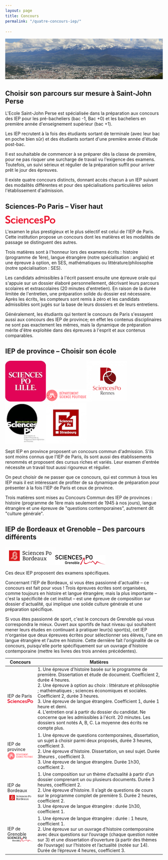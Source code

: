 ```yaml
---
layout: page
title: Concours
permalink: "/quatre-concours-iep/"

---
```


![IEP Grenoble](/images/bandeau-IEP/Grenoble-SJP.jpg)

## Choisir son parcours sur mesure à Saint-John Perse

L'Ecole Saint-John Perse est spécialisée dans la préparation aux concours des IEP pour les pré-bacheliers (bac -1, Bac +0) et les bacheliers en première année d'enseignement supérieur (bac +1).

Les IEP recrutent à la fois des étudiants sortant de terminale (avec leur bac en poche bien sûr) et des étudiants sortant d'une première année d'étude post-bac.

Il est souhaitable de commencer à se préparer dès la classe de première, pour ne pas risquer une surcharge de travail vu l'exigence des examens. Toutefois, un suivi sérieux et régulier de la préparation suffit pour arriver prêt le jour des épreuves.

Il existe quatre concours distincts, donnant accès chacun à un IEP suivant des modalités différentes et pour des spécialisations particulières selon l'établissement d'admission.

## Sciences-Po Paris – Viser haut

![logo Sciences-Po Paris](/images/logo-iep/iep-Paris.png)

L'examen le plus prestigieux et le plus sélectif est celui de l'IEP de Paris. Cette institution propose un concours dont les matières et les modalités de passage se distinguent des autres.

Trois matières sont à l'honneur lors des examens écrits : histoire (programme de 1ère), langue étrangère (notre spécialisation : anglais) et une épreuve à option, en SES, mathématiques ou littérature/philosophie (notre spécialisation : SES).

Les candidats admissibles à l'écrit passent ensuite une épreuve orale qui s'appuie sur un dossier élaboré personnellement, décrivant leurs parcours scolaires et extrascolaires (20 minutes d'entretien). En raison de la durée limitée de l'entretien, une préparation solide du dossier est nécessaire. Après les écrits, les compteurs sont remis à zéro et les candidats admissibles sont jugés sur la base de leurs dossiers et de leurs entretiens.

Généralement, les étudiants qui tentent le concours de Paris s'essayent aussi aux concours des IEP de province; en effet les contenus disciplinaires ne sont pas exactement les mêmes, mais la dynamique de préparation mérite d'être exploitée dans des épreuves à l'esprit et aux contenus comparables.

## IEP de province – Choisir son école

![logo IEP Lille](/images/logo-iep/iep-Lille.jpg)![logo IEP Montpellier](/images/logo-iep/iep-Montpellier.png)![logo IEP Rennes](/images/logo-iep/iep-Rennes.png)![logo IEP Saint-Germain-en-Laye](/images/logo-iep/iep-Saint-Germain-en-Laye.jpeg)![logo IEP Strasbourg](/images/logo-iep/iep-Strasbourg.png)

Sept IEP en province proposent un concours commun d'admission. S'ils sont moins connus que l'IEP de Paris, ils sont aussi des établissements renommés et proposent des cursus riches et variés. Leur examen d'entrée nécessite un travail tout aussi rigoureux et régulier.

On peut choisir de ne passer que ce concours, qui est commun à tous les IEP mais il est intéressant de profiter de sa dynamique de préparation pour présenter à la fois l'IEP de Paris et ceux de province.

Trois matières sont mises au Concours Commun des IEP de provinces : histoire (programme de 1ère mais seulement de 1945 à nos jours), langue étrangère et une épreuve de "questions contemporaines", autrement dit "culture générale".

## IEP de Bordeaux et Grenoble – Des parcours différents

![logo IEP Bordeaux](/images/logo-iep/iep-Bordeaux.jpg)![logo IEP Grenoble](/images/logo-iep/iep-Grenoble.png)

Ces deux IEP proposent des examens spécifiques.

Concernant l'IEP de Bordeaux, si vous êtes passionné d'actualité – ce concours est fait pour vous ! Trois épreuves écrites sont organisées, comme toujours en histoire et langue étrangère; mais la plus importante – c'est la spécificité de cet institut – est une épreuve de composition sur dossier d'actualité, qui implique une solide culture générale et une préparation spécifique.

Si vous êtes passionné de sport, c'est le concours de Grenoble qui vous correspondra le mieux. Ouvert aux sportifs de haut niveau qui souhaitent mener leurs études en continuant à pratiquer leur(s) sport(s), cet IEP n'organise que deux épreuves écrites pour sélectionner ses élèves, l'une en langue étrangère et l'autre en histoire. Cette dernière fait l'originalité de ce concours, puisqu'elle porte spécifiquement sur un ouvrage d'histoire contemporaine (mettre les livres des trois années précédentes).

| Concours | Matières |
| --- | --- |
| IEP de Paris<br>![logo Sciences-Po Paris](/images/logo-iep/iep-Paris.png) | 1. Une épreuve d'histoire basée sur le programme de première. Dissertation et étude de document. Coefficient 2, durée 4 heures.<br>2. Une épreuve à option au choix : littérature et philosophie ; mathématiques ; sciences économiques et sociales. Coefficient 2, durée 3 heures.<br>3. Une épreuve de langue étrangère. Coefficient 1, durée 1 heure et demi.<br>4. L'entretien oral à partir du dossier du candidat. Ne concerne que les admissibles à l'écrit. 20 minutes. Les dossiers sont notés A, B, C. La moyenne des écrits ne compte plus. |
| IEP de province<br>![logo IEP Montpellier](/images/logo-iep/iep-Montpellier.png) | 1. Une épreuve de questions contemporaines, dissertation, un sujet à choisir parmi deux proposés, durée 3 heures, coefficient 3.<br>2.  Une épreuve d'histoire. Dissertation, un seul sujet. Durée 3heures , coefficient 3.<br>3. Une épreuve de langue étrangère. Durée 1h30, coefficient 2. |
| IEP de Bordeaux<br>![logo IEP Bordeaux](/images/logo-iep/iep-Bordeaux.jpg) | 1. Une composition sur un thème d’actualité à partir d’un dossier comprenant un ou plusieurs documents. Durée 3 heures, coefficient 2.<br>2. Une épreuve d’histoire. Il s’agit de questions de cours sur le programme complet de première S. Durée 2 heures, coefficient 2.<br>3. Une épreuve de langue étrangère : durée 1h30, coefficient 1.<br> |
| IEP de Grenoble<br>![logo IEP Grenoble](/images/logo-iep/iep-Grenoble.png) | 1. Une épreuve de langue étrangère : durée : 1 heure, coefficient 1.<br>2. Une épreuve sur un ouvrage d’histoire contemporaine avec deux questions sur l’ouvrage (chaque question notée sur 3) et une dissertation d’ouverture (à partir des thèmes de l’ouvrage) sur l’histoire et l’actualité (notée sur 14). Durée de l’épreuve 4 heures, coefficient 3. |
